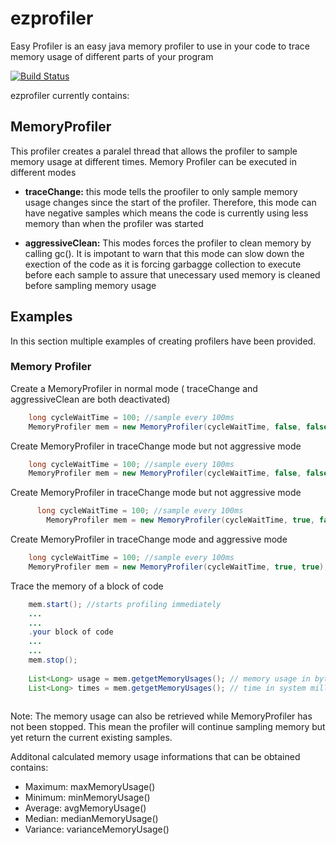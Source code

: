 # ezprofiler
Easy Profiler is an easy java memory profiler to use in your code to trace memory usage of different parts of your program

[![Build Status](https://travis-ci.org/salimm/ezprofiler.svg?branch=master)](https://travis-ci.org/salimm/ezprofiler)

ezprofiler currently contains:

## MemoryProfiler
  This profiler creates a paralel thread that allows the profiler to sample memory usage at different times. Memory Profiler can be executed in different modes
* **traceChange:** this mode tells the proofiler to only sample memory usage changes since the start of the profiler. Therefore, this mode can have negative samples which means the code is currently using less memory than when the profiler was started

* **aggressiveClean:** This modes forces the profiler to clean memory by calling gc(). It is impotant to warn that this mode can slow down the exection of the code as it is forcing garbagge collection to execute before each sample to assure that unecessary used memory is cleaned before sampling memory usage

## Examples
In this section multiple examples of creating profilers have been provided.

### Memory Profiler

Create a MemoryProfiler in normal mode ( traceChange and aggressiveClean are both deactivated)
```java
    long cycleWaitTime = 100; //sample every 100ms
    MemoryProfiler mem = new MemoryProfiler(cycleWaitTime, false, false);
```


Create MemoryProfiler in traceChange mode but not aggressive mode
```java
    long cycleWaitTime = 100; //sample every 100ms
    MemoryProfiler mem = new MemoryProfiler(cycleWaitTime, false, false);
```

Create MemoryProfiler in traceChange mode but not aggressive mode
```java
      long cycleWaitTime = 100; //sample every 100ms
  		MemoryProfiler mem = new MemoryProfiler(cycleWaitTime, true, false);
```


Create MemoryProfiler in traceChange mode and  aggressive mode
```java
    long cycleWaitTime = 100; //sample every 100ms
    MemoryProfiler mem = new MemoryProfiler(cycleWaitTime, true, true);
```


Trace the memory of a block of code
```java
    mem.start(); //starts profiling immediately
    ...
    ...
    .your block of code
    ...
    ...
    mem.stop();
    
    List<Long> usage = mem.getgetMemoryUsages(); // memory usage in bytes at every sample
    List<Long> times = mem.getgetMemoryUsages(); // time in system milliseconds of each sample
    
```

Note: The memory usage can also be retrieved while MemoryProfiler has not been stopped. This mean the profiler will continue sampling memory but yet return the current existing samples.


Additonal calculated memory usage informations that can be obtained contains:
* Maximum: maxMemoryUsage()
* Minimum: minMemoryUsage()
* Average: avgMemoryUsage()
* Median: medianMemoryUsage()
* Variance: varianceMemoryUsage()

